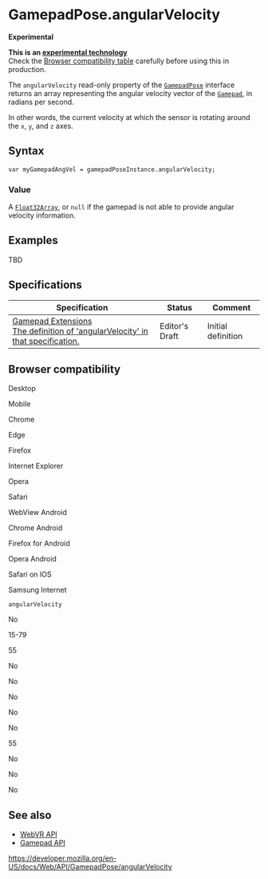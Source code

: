 # GamepadPose.angularVelocity

**Experimental**

**This is an [experimental technology](https://developer.mozilla.org/en-US/docs/MDN/Guidelines/Conventions_definitions#experimental)**  
Check the [Browser compatibility table](#browser_compatibility) carefully before using this in production.

The `angularVelocity` read-only property of the [`GamepadPose`](../gamepadpose) interface returns an array representing the angular velocity vector of the [`Gamepad`](../gamepad), in radians per second.

In other words, the current velocity at which the sensor is rotating around the `x`, `y`, and `z` axes.

## Syntax

    var myGamepadAngVel = gamepadPoseInstance.angularVelocity;

### Value

A [`Float32Array`](https://developer.mozilla.org/en-US/docs/Web/JavaScript/Reference/Global_Objects/Float32Array), or `null` if the gamepad is not able to provide angular velocity information.

## Examples

TBD

## Specifications

<table><thead><tr class="header"><th>Specification</th><th>Status</th><th>Comment</th></tr></thead><tbody><tr class="odd"><td><a href="https://w3c.github.io/gamepad/extensions.html#dom-gamepadpose-angularvelocity">Gamepad Extensions<br />
<span class="small">The definition of 'angularVelocity' in that specification.</span></a></td><td><span class="spec-ed">Editor's Draft</span></td><td>Initial definition</td></tr></tbody></table>

## Browser compatibility

Desktop

Mobile

Chrome

Edge

Firefox

Internet Explorer

Opera

Safari

WebView Android

Chrome Android

Firefox for Android

Opera Android

Safari on IOS

Samsung Internet

`angularVelocity`

No

15-79

55

No

No

No

No

No

55

No

No

No

## See also

- [WebVR API](../webvr_api)
- [Gamepad API](../gamepad_api)

<a href="https://developer.mozilla.org/en-US/docs/Web/API/GamepadPose/angularVelocity" class="_attribution-link">https://developer.mozilla.org/en-US/docs/Web/API/GamepadPose/angularVelocity</a>
